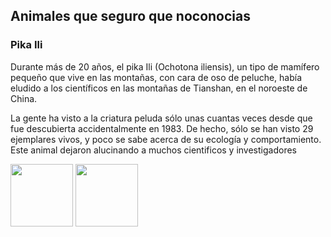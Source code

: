 <html>

<head>

<title> Animales raros </title>

</head>

<body>

<h2> Animales que seguro que noconocias</h2>

</body>
<h3> Pika Ili</h3>
<p>Durante más de 20 años, el pika Ili (Ochotona iliensis), un tipo de mamífero pequeño que vive en las montañas, con cara de oso de peluche, había eludido a los científicos en las montañas de Tianshan, en el noroeste de China.

La gente ha visto a la criatura peluda sólo unas cuantas veces desde que fue descubierta accidentalmente en 1983. De hecho, sólo se han visto 29 ejemplares vivos, y poco se sabe acerca de su ecología y comportamiento.
Este animal dejaron alucinando a muchos cientificos y investigadores</p>
<img src="https://wl-genial.cf.tsp.li/resize/728x/jpg/272/41c/229c1756acb5ceabdd8bf4860b.jpg" width="100" height="100">
<img src="mifoto.jpg" width="100" height="100" />
</html>



